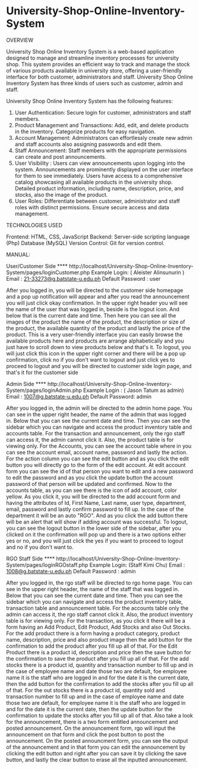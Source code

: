 # University-Shop-Online-Inventory-System
OVERVIEW

University Shop Online Inventory System is a web-based application designed to manage and streamline inventory processes for university shop. This system provides an efficient way to track and manage the stock of various products available in university store, offering a user-friendly interface for both customer, administrators and staff.
University Shop Online Inventory System has three kinds of users such as customer, admin and staff. 

University Shop Online Inventory System has the following features:

1. User Authentication: Secure login for customer, administrators and staff members.
2. Product Management and Transactions: Add, edit, and delete products in the inventory. Categorize products for easy navigation.
3. Account Management: Administrators can effortlessly create new admin and staff accounts also assigning passwords and edit them.
4. Staff Announcement: Staff members with the appropriate permissions can create and post announcements.
5. User Visibility : Users can view announcements upon logging into the system. Announcements are prominently displayed on the user interface for them to see immediately. Users have access to a comprehensive catalog showcasing all available products in the university shop. Detailed product information, including name, description, price, and stocks, also the image of the product.
6. User Roles: Differentiate between customer, administrator and staff roles with distinct permissions. Ensure secure access and data management.

TECHNOLOGIES USED

Frontend: HTML, CSS, JavaScript
Backend: Server-side scripting language (Php)
         Database (MySQL)
Version Control: Git for version control.

MANUAL:

User/Customer Side **** http://localhost/University-Shop-Online-Inventory-System/pages/loginCustomer.php
Example Login: ( Aleister Alinsunurin )
Email : 21-33273@g.batstate-u.edu.ph
Default Password : user

After you logged in, you will be directed to the customer side homepage and a pop up notification will appear and after you read the announcement you will just click okay confirmation. In the upper right header you will see the name of the user that was logged in, beside is the logout icon. And below that is the current date and time. Then here you can see all the images of the product the name of the product, the description or size of the product, the available quantity of the product and lastly the price of the product. This is a very user-friendly interface you can easily browse the available products here and products are arrange alphabetically and you just have to scroll down to view products below and that's it. To logout, you will just click this icon in the upper right corner and there will be a pop up confirmation, click no if you don't want to logout and just click yes to proceed to logout and you will be directed to customer side login page, and that's it for the customer side

Admin Side **** http://localhost/University-Shop-Online-Inventory-System/pages/loginAdmin.php
Example Login : ( Jason Tatum as admin)
Email : 1007@g.batstate-u.edu.ph
Default Password: admin

After you logged in, the admin will be directed to the admin home page. You can see in the upper right header, the name of the admin that was logged in. Below that you can see the current date and time. Then you can see the sidebar which you can navigate and access the product inventory table and accounts table. For the transaction and announcement, only the rgo staff can access it, the admin cannot click it. Also, the product table is for viewing only. For the Accounts, you can see the account table where in you can see the account email, account name, password and lastly the action. For the action column you can see the edit button and as you click the edit button you will directly go to the form of the edit account. At edit account form you can see the id of that person you want to edit and a new password to edit the password and as you click the update button the account password of that person will be updated and confirmed. Now to the accounts table, as you can see there is the icon of add account, color yellow. As you click it, you will be directed to the add account form and having the attributes of Id, First Name, Last name, user type, department, email, password and lastly confirm password to fill up. In the case of the department it will be an auto "RGO". And as you click the add button there will be an alert that will show if adding account was successful. To logout, you can see the logout button in the lower side of the sidebar, after you clicked on it the confirmation will pop up and there is a two options either yes or no, and you will just click the yes if you want to proceed to logout and no if you don't want to.

RGO Staff Side **** http://localhost/University-Shop-Online-Inventory-System/pages/loginRGOstaff.php
Example Login: (Staff Kimi Chu)
Email : 1008@g.batstate-u.edu.ph
Default Password : admin

After you logged in, the rgo staff will be directed to rgo home page. You can see in the upper right header, the name of the staff that was logged in. Below that you can see the current date and time. Then you can see the sidebar which you can navigate and access the product inventory table, transaction table and announcement table. For the accounts table only the admin can access it, the rgo staff cannot click it. Also, the product inventory table is for viewing only. For the transaction, as you click it there will be a form having an Add Product, Edit Product, Add Stocks and also Out Stocks. For the add product there is a form having a product category, product name, description, price and also product image then the add button for the confirmation to add the product after you fill up all of that. For the Edit Product there is a product id, description and price then the save button for the confirmation to save the product after you fill up all of that. For the add stocks there is a product id, quantity and transaction number to fill up and in the case of employee name and date those two are default, foe employee name it is the staff who are logged in and for the date it is the current date, then the add button for the confirmation to add the stocks after you fill up all of that. For the out stocks there is a product id, quantity sold and transaction number to fill up and in the case of employee name and date those two are default, for employee name it is the staff who are logged in and for the date it is the current date, then the update button for the confirmation to update the stocks after you fill up all of that. Also take a look for the announcement, there is a two form entitled announcement and posted announcement. On the announcement form, rgo will input the announcement on that form and click the post button to post the announcement. On the posted announcment form, you can see the output of the announcement and in that form you can edit the announcement by clicking the edit button and right after you can save it by clicking the save button, and lastly the clear button to erase all the inputted announcement.


